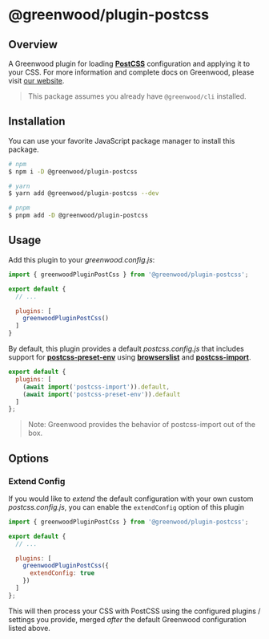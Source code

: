 # @greenwood/plugin-postcss

## Overview

A Greenwood plugin for loading [**PostCSS**](https://postcss.org/) configuration and applying it to your CSS.  For more information and complete docs on Greenwood, please visit [our website](https://www.greenwoodjs.dev).

> This package assumes you already have `@greenwood/cli` installed.

## Installation

You can use your favorite JavaScript package manager to install this package.

```bash
# npm
$ npm i -D @greenwood/plugin-postcss

# yarn
$ yarn add @greenwood/plugin-postcss --dev

# pnpm
$ pnpm add -D @greenwood/plugin-postcss
```

## Usage

Add this plugin to your _greenwood.config.js_:

```javascript
import { greenwoodPluginPostCss } from '@greenwood/plugin-postcss';

export default {
  // ...

  plugins: [
    greenwoodPluginPostCss()
  ]
}
```

By default, this plugin provides a default _postcss.config.js_ that includes support for [**postcss-preset-env**](https://github.com/csstools/postcss-preset-env) using [**browserslist**](https://github.com/browserslist/browserslist) and [**postcss-import**](https://www.npmjs.com/package/postcss-import).

```javascript
export default {
  plugins: [
    (await import('postcss-import')).default,
    (await import('postcss-preset-env')).default
  ]
};
```

> Note: Greenwood provides the behavior of postcss-import out of the box.

## Options

### Extend Config

If you would like to _extend_ the default configuration with your own custom _postcss.config.js_, you can enable the `extendConfig` option of this plugin
```js
import { greenwoodPluginPostCss } from '@greenwood/plugin-postcss';

export default {
  // ...

  plugins: [
    greenwoodPluginPostCss({
      extendConfig: true
    })
  ]
};
```

This will then process your CSS with PostCSS using the configured plugins / settings you provide, merged _after_ the default Greenwood configuration listed above.
